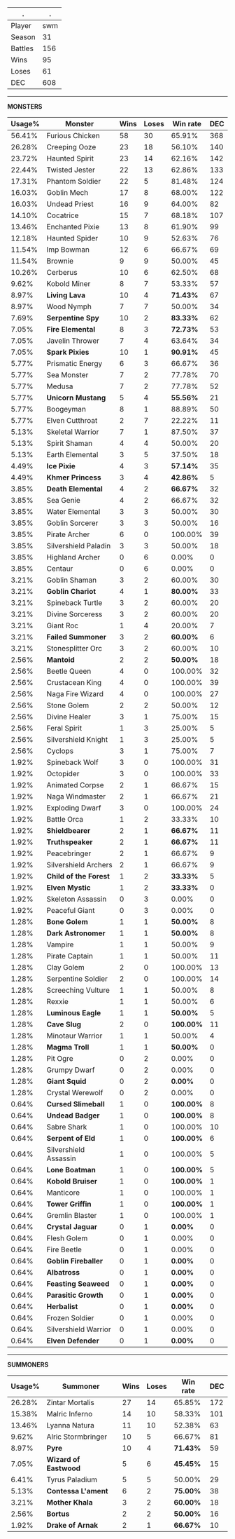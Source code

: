 .|.
|-|-
Player|swm
Season|31
Battles|156
Wins|95
Loses|61
DEC|608

---
**MONSTERS**

Usage%|Monster|Wins|Loses|Win rate|DEC|
-|-|-|-|-|-|
56.41%|Furious Chicken|58|30|65.91%|368|
26.28%|Creeping Ooze|23|18|56.10%|140|
23.72%|Haunted Spirit|23|14|62.16%|142|
22.44%|Twisted Jester|22|13|62.86%|133|
17.31%|Phantom Soldier|22|5|81.48%|124|
16.03%|Goblin Mech|17|8|68.00%|122|
16.03%|Undead Priest|16|9|64.00%|82|
14.10%|Cocatrice|15|7|68.18%|107|
13.46%|Enchanted Pixie|13|8|61.90%|99|
12.18%|Haunted Spider|10|9|52.63%|76|
11.54%|Imp Bowman|12|6|66.67%|69|
11.54%|Brownie|9|9|50.00%|45|
10.26%|Cerberus|10|6|62.50%|68|
9.62%|Kobold Miner|8|7|53.33%|57|
8.97%|**Living Lava**|10|4|**71.43%**|67|
8.97%|Wood Nymph|7|7|50.00%|34|
7.69%|**Serpentine Spy**|10|2|**83.33%**|62|
7.05%|**Fire Elemental**|8|3|**72.73%**|53|
7.05%|Javelin Thrower|7|4|63.64%|34|
7.05%|**Spark Pixies**|10|1|**90.91%**|45|
5.77%|Prismatic Energy|6|3|66.67%|36|
5.77%|Sea Monster|7|2|77.78%|70|
5.77%|Medusa|7|2|77.78%|52|
5.77%|**Unicorn Mustang**|5|4|**55.56%**|21|
5.77%|Boogeyman|8|1|88.89%|50|
5.77%|Elven Cutthroat|2|7|22.22%|11|
5.13%|Skeletal Warrior|7|1|87.50%|37|
5.13%|Spirit Shaman|4|4|50.00%|20|
5.13%|Earth Elemental|3|5|37.50%|18|
4.49%|**Ice Pixie**|4|3|**57.14%**|35|
4.49%|**Khmer Princess**|3|4|**42.86%**|5|
3.85%|**Death Elemental**|4|2|**66.67%**|32|
3.85%|Sea Genie|4|2|66.67%|32|
3.85%|Water Elemental|3|3|50.00%|30|
3.85%|Goblin Sorcerer|3|3|50.00%|16|
3.85%|Pirate Archer|6|0|100.00%|39|
3.85%|Silvershield Paladin|3|3|50.00%|18|
3.85%|Highland Archer|0|6|0.00%|0|
3.85%|Centaur|0|6|0.00%|0|
3.21%|Goblin Shaman|3|2|60.00%|30|
3.21%|**Goblin Chariot**|4|1|**80.00%**|33|
3.21%|Spineback Turtle|3|2|60.00%|20|
3.21%|Divine Sorceress|3|2|60.00%|20|
3.21%|Giant Roc|1|4|20.00%|7|
3.21%|**Failed Summoner**|3|2|**60.00%**|6|
3.21%|Stonesplitter Orc|3|2|60.00%|10|
2.56%|**Mantoid**|2|2|**50.00%**|18|
2.56%|Beetle Queen|4|0|100.00%|32|
2.56%|Crustacean King|4|0|100.00%|39|
2.56%|Naga Fire Wizard|4|0|100.00%|27|
2.56%|Stone Golem|2|2|50.00%|12|
2.56%|Divine Healer|3|1|75.00%|15|
2.56%|Feral Spirit|1|3|25.00%|5|
2.56%|Silvershield Knight|1|3|25.00%|5|
2.56%|Cyclops|3|1|75.00%|7|
1.92%|Spineback Wolf|3|0|100.00%|31|
1.92%|Octopider|3|0|100.00%|33|
1.92%|Animated Corpse|2|1|66.67%|15|
1.92%|Naga Windmaster|2|1|66.67%|21|
1.92%|Exploding Dwarf|3|0|100.00%|24|
1.92%|Battle Orca|1|2|33.33%|10|
1.92%|**Shieldbearer**|2|1|**66.67%**|11|
1.92%|**Truthspeaker**|2|1|**66.67%**|11|
1.92%|Peacebringer|2|1|66.67%|9|
1.92%|Silvershield Archers|2|1|66.67%|9|
1.92%|**Child of the Forest**|1|2|**33.33%**|5|
1.92%|**Elven Mystic**|1|2|**33.33%**|0|
1.92%|Skeleton Assassin|0|3|0.00%|0|
1.92%|Peaceful Giant|0|3|0.00%|0|
1.28%|**Bone Golem**|1|1|**50.00%**|8|
1.28%|**Dark Astronomer**|1|1|**50.00%**|8|
1.28%|Vampire|1|1|50.00%|9|
1.28%|Pirate Captain|1|1|50.00%|11|
1.28%|Clay Golem|2|0|100.00%|13|
1.28%|Serpentine Soldier|2|0|100.00%|14|
1.28%|Screeching Vulture|1|1|50.00%|8|
1.28%|Rexxie|1|1|50.00%|6|
1.28%|**Luminous Eagle**|1|1|**50.00%**|5|
1.28%|**Cave Slug**|2|0|**100.00%**|11|
1.28%|Minotaur Warrior|1|1|50.00%|4|
1.28%|**Magma Troll**|1|1|**50.00%**|0|
1.28%|Pit Ogre|0|2|0.00%|0|
1.28%|Grumpy Dwarf|0|2|0.00%|0|
1.28%|**Giant Squid**|0|2|**0.00%**|0|
1.28%|Crystal Werewolf|0|2|0.00%|0|
0.64%|**Cursed Slimeball**|1|0|**100.00%**|8|
0.64%|**Undead Badger**|1|0|**100.00%**|8|
0.64%|Sabre Shark|1|0|100.00%|10|
0.64%|**Serpent of Eld**|1|0|**100.00%**|6|
0.64%|Silvershield Assassin|1|0|100.00%|5|
0.64%|**Lone Boatman**|1|0|**100.00%**|5|
0.64%|**Kobold Bruiser**|1|0|**100.00%**|1|
0.64%|Manticore|1|0|100.00%|1|
0.64%|**Tower Griffin**|1|0|**100.00%**|1|
0.64%|Gremlin Blaster|1|0|100.00%|1|
0.64%|**Crystal Jaguar**|0|1|**0.00%**|0|
0.64%|Flesh Golem|0|1|0.00%|0|
0.64%|Fire Beetle|0|1|0.00%|0|
0.64%|**Goblin Fireballer**|0|1|**0.00%**|0|
0.64%|**Albatross**|0|1|**0.00%**|0|
0.64%|**Feasting Seaweed**|0|1|**0.00%**|0|
0.64%|**Parasitic Growth**|0|1|**0.00%**|0|
0.64%|**Herbalist**|0|1|**0.00%**|0|
0.64%|Frozen Soldier|0|1|0.00%|0|
0.64%|Silvershield Warrior|0|1|0.00%|0|
0.64%|**Elven Defender**|0|1|**0.00%**|0|

---
**SUMMONERS**

Usage%|Summoner|Wins|Loses|Win rate|DEC|
-|-|-|-|-|-|
26.28%|Zintar Mortalis|27|14|65.85%|172|
15.38%|Malric Inferno|14|10|58.33%|101|
13.46%|Lyanna Natura|11|10|52.38%|63|
9.62%|Alric Stormbringer|10|5|66.67%|81|
8.97%|**Pyre**|10|4|**71.43%**|59|
7.05%|**Wizard of Eastwood**|5|6|**45.45%**|15|
6.41%|Tyrus Paladium|5|5|50.00%|29|
5.13%|**Contessa L'ament**|6|2|**75.00%**|38|
3.21%|**Mother Khala**|3|2|**60.00%**|18|
2.56%|**Bortus**|2|2|**50.00%**|16|
1.92%|**Drake of Arnak**|2|1|**66.67%**|10|
